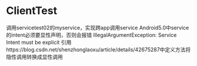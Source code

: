 # ClientTest
调用servicetest02的myservice，实现跨app调用service
Android5.0中service的intent必须要显性声明，否则会报错 IllegalArgumentException: Service Intent must be explicit
引用https://blog.csdn.net/shenzhonglaoxu/article/details/42675287中定义方法将隐性调用转换成显性调用
